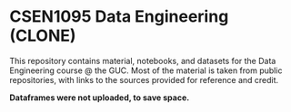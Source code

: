 # CSEN1095 Data Engineering (CLONE)

This repository contains material, notebooks, and datasets for the Data Engineering course @ the GUC. Most of the material is taken from public repositories, with links to the sources provided for reference and credit.

**Dataframes were not uploaded, to save space.**
